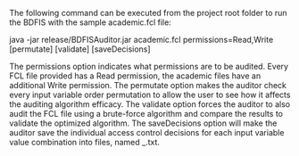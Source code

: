 The following command can be executed from the project root folder to run the BDFIS with the sample academic.fcl file:

java -jar release/BDFISAuditor.jar academic.fcl permissions=Read,Write [permutate] [validate] [saveDecisions]

The permissions option indicates what permissions are to be audited.
Every FCL file provided has a Read permission, the academic files have an additional Write permission.
The permutate option makes the auditor check every input variable order permutation to allow the user to see how it affects the auditing algorithm efficacy.
The validate option forces the auditor to also audit the FCL file using a brute-force algorithm and compare the results to validate the optimized algorithm.
The saveDecisions option will make the auditor save the individual access control decisions for each input variable value combination into files, named <fclFileName>_<permission>.txt.
